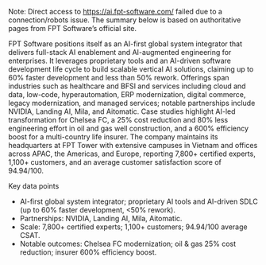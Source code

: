 Note: Direct access to https://ai.fpt-software.com/ failed due to a connection/robots issue. The summary below is based on authoritative pages from FPT Software’s official site.

FPT Software positions itself as an AI-first global system integrator that delivers full-stack AI enablement and AI-augmented engineering for enterprises. It leverages proprietary tools and an AI-driven software development life cycle to build scalable vertical AI solutions, claiming up to 60% faster development and less than 50% rework. Offerings span industries such as healthcare and BFSI and services including cloud and data, low-code, hyperautomation, ERP modernization, digital commerce, legacy modernization, and managed services; notable partnerships include NVIDIA, Landing AI, Mila, and Aitomatic. Case studies highlight AI-led transformation for Chelsea FC, a 25% cost reduction and 80% less engineering effort in oil and gas well construction, and a 600% efficiency boost for a multi-country life insurer. The company maintains its headquarters at FPT Tower with extensive campuses in Vietnam and offices across APAC, the Americas, and Europe, reporting 7,800+ certified experts, 1,100+ customers, and an average customer satisfaction score of 94.94/100.

Key data points
- AI-first global system integrator; proprietary AI tools and AI-driven SDLC (up to 60% faster development, <50% rework).
- Partnerships: NVIDIA, Landing AI, Mila, Aitomatic.
- Scale: 7,800+ certified experts; 1,100+ customers; 94.94/100 average CSAT.
- Notable outcomes: Chelsea FC modernization; oil & gas 25% cost reduction; insurer 600% efficiency boost.
